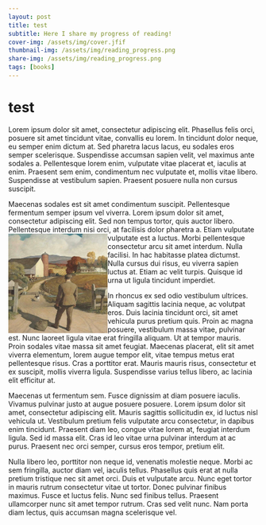 ```yaml
---
layout: post
title: test
subtitle: Here I share my progress of reading!
cover-img: /assets/img/cover.jfif
thumbnail-img: /assets/img/reading_progress.png
share-img: /assets/img/reading_progress.png
tags: [books]
---
```





# test

Lorem ipsum dolor sit amet, consectetur adipiscing elit. Phasellus felis orci, posuere sit amet tincidunt vitae, convallis eu lorem. In tincidunt dolor neque, eu semper enim dictum at. Sed pharetra lacus lacus, eu sodales eros semper scelerisque. Suspendisse accumsan sapien velit, vel maximus ante sodales a. Pellentesque lorem enim, vulputate vitae placerat et, iaculis at enim. Praesent sem enim, condimentum nec vulputate et, mollis vitae libero. Suspendisse at vestibulum sapien. Praesent posuere nulla non cursus suscipit.

Maecenas sodales est sit amet condimentum suscipit. Pellentesque fermentum semper ipsum vel viverra. Lorem ipsum dolor sit amet, consectetur adipiscing elit. Sed non tempus tortor, quis auctor libero. Pellentesque interdum nisi orci, at facilisis dolor pharetra a. <img src="../assets/img/292436877_5651816031516333_5372716060179453830_n.jpg" width="200" height="200" align="left" padding="10px" />Etiam vulputate vulputate est a luctus. Morbi pellentesque consectetur arcu sit amet interdum. Nulla facilisi. In hac habitasse platea dictumst. Nulla cursus dui risus, eu viverra sapien luctus at. Etiam ac velit turpis. Quisque id urna ut ligula tincidunt imperdiet.

In rhoncus ex sed odio vestibulum ultrices. Aliquam sagittis lacinia neque, ac volutpat eros. Duis lacinia tincidunt orci, sit amet vehicula purus pretium quis. Proin ac magna posuere, vestibulum massa vitae, pulvinar est. Nunc laoreet ligula vitae erat fringilla aliquam. Ut at tempor mauris. Proin sodales vitae massa sit amet feugiat. Maecenas placerat, elit sit amet viverra elementum, lorem augue tempor elit, vitae tempus metus erat pellentesque risus. Cras a porttitor erat. Mauris mauris risus, consectetur et ex suscipit, mollis viverra ligula. Suspendisse varius tellus libero, ac lacinia elit efficitur at.

Maecenas ut fermentum sem. Fusce dignissim at diam posuere iaculis. Vivamus pulvinar justo at augue posuere posuere. Lorem ipsum dolor sit amet, consectetur adipiscing elit. Mauris sagittis sollicitudin ex, id luctus nisl vehicula ut. Vestibulum pretium felis vulputate arcu consectetur, in dapibus enim tincidunt. Praesent diam leo, congue vitae lorem at, feugiat interdum ligula. Sed id massa elit. Cras id leo vitae urna pulvinar interdum at ac purus. Praesent nec orci semper, cursus eros tempor, pretium elit.

Nulla libero leo, porttitor non neque id, venenatis molestie neque. Morbi ac sem fringilla, auctor diam vel, iaculis tellus. Phasellus quis erat at nulla pretium tristique nec sit amet orci. Duis et vulputate arcu. Nunc eget tortor in mauris rutrum consectetur vitae ut tortor. Donec pulvinar finibus maximus. Fusce et luctus felis. Nunc sed finibus tellus. Praesent ullamcorper nunc sit amet tempor rutrum. Cras sed velit nunc. Nam porta diam lectus, quis accumsan magna scelerisque vel.
